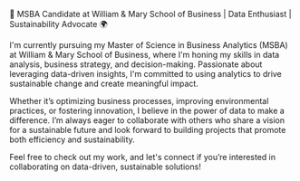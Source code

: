 <!-- ##Elaina Longjohn -->

🌱 MSBA Candidate at William & Mary School of Business | Data Enthusiast | Sustainability Advocate 🌍

I'm currently pursuing my Master of Science in Business Analytics (MSBA) at William & Mary School of Business, where I'm honing my skills in data analysis, business strategy, and decision-making. Passionate about leveraging data-driven insights, I'm committed to using analytics to drive sustainable change and create meaningful impact.

Whether it’s optimizing business processes, improving environmental practices, or fostering innovation, I believe in the power of data to make a difference. I’m always eager to collaborate with others who share a vision for a sustainable future and look forward to building projects that promote both efficiency and sustainability.

Feel free to check out my work, and let's connect if you’re interested in collaborating on data-driven, sustainable solutions!
